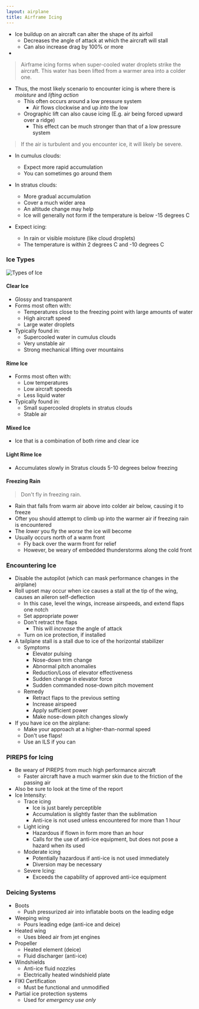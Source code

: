 ```yaml
---
layout: airplane
title: Airframe Icing
---
```


- Ice buildup on an aircraft can alter the shape of its airfoil
	- Decreases the angle of attack at which the aircraft will stall
	- Can also increase drag by 100% or more
- 

> Airframe icing forms when super-cooled water droplets strike the aircraft. This water has been lifted from a warmer area into a colder one. 

- Thus, the most likely scenario to encounter icing is where there is *moisture* and *lifting action*
	- This often occurs around a low pressure system
		- Air flows clockwise and up *into* the low
	- Orographic lift can also cause icing (E.g. air being forced upward over a ridge)
		- This effect can be much stronger than that of a low pressure system

> If the air is turbulent and you encounter ice, it will likely be severe.

- In cumulus clouds: 
	- Expect more rapid accumulation
	- You can sometimes go around them
- In stratus clouds: 
	- More gradual accumulation
	- Cover a much wider area
	- An altitude change may help
	- Ice will generally not form if the temperature is below -15 degrees C

- Expect icing: 
	- In rain or visible moisture (like cloud droplets)
	- The temperature is within 2 degrees C and -10 degrees C

### Ice Types 

![Types of Ice](https://www.aviationweather.ws/page093-1.jpg)

#### Clear Ice

- Glossy and transparent
- Forms most often with: 
	- Temperatures close to the freezing point with large amounts of water
	- High aircraft speed
	- Large water droplets
- Typically found in: 
	- Supercooled water in cumulus clouds
	- Very unstable air
	- Strong mechanical lifting over mountains
 
#### Rime Ice

- Forms most often with: 
	- Low temperatures
	- Low aircraft speeds
	- Less liquid water
- Typically found in: 
	- Small supercooled droplets in stratus clouds
	- Stable air

#### Mixed Ice

- Ice that is a combination of both rime and clear ice

#### Light Rime Ice

- Accumulates slowly in Stratus clouds 5-10 degrees below freezing

#### Freezing Rain

> Don't fly in freezing rain.

- Rain that falls from warm air above into colder air below, causing it to freeze
- Ofter you should attempt to climb up into the warmer air if freezing rain is encountered
- The *lower* you fly the *worse* the ice will become
- Usually occurs north of a warm front
	- Fly back over the warm front for relief
	- However, be weary of embedded thunderstorms along the cold front

### Encountering Ice

- Disable the autopilot (which can mask performance changes in the airplane)
- Roll upset may occur when ice causes a stall at the tip of the wing, causes an aileron self-deflection
	- In this case, level the wings, increase airspeeds, and extend flaps one notch
	- Set appropriate power
	- Don't retract the flaps
		- This will *increase* the angle of attack
	- Turn on ice protection, if installed
- A tailplane stall is a stall due to ice of the horizontal stabilizer
	- Symptoms
		- Elevator pulsing
		- Nose-down trim change
		- Abnormal pitch anomalies
		- Reduction/Loss of elevator effectiveness
		- Sudden change in elevator force
		- Sudden commanded nose-down pitch movement
	- Remedy
		- Retract flaps to the previous setting
		- Increase airspeed
		- Apply sufficient power
		- Make nose-down pitch changes slowly
- If you have ice on the airplane:
	- Make your approach at a higher-than-normal speed
	- Don't use flaps!
	- Use an ILS if you can

### PIREPS for Icing

- Be weary of PIREPS from much high performance aircraft
	- Faster aircraft have a much warmer skin due to the friction of the passing air
- Also be sure to look at the time of the report
- Ice Intensity:
	- Trace icing
		- Ice is just barely perceptible
		- Accumulation is slightly faster than the sublimation
		- Anti-ice is not used unless encountered for more than 1 hour
	- Light icing
		- Hazardous if flown in form more than an hour
		- Calls for the use of anti-ice equipment, but does not pose a hazard when its used
	- Moderate icing
		- Potentially hazardous if anti-ice is not used immediately
		- Diversion may be necessary
	- Severe Icing: 
		- Exceeds the capability of approved anti-ice equipment

### Deicing Systems

- Boots
	- Push pressurized air into inflatable boots on the leading edge
- Weeping wing
	- Pours leading edge (anti-ice and deice)
- Heated wing
	- Uses bleed air from jet engines
- Propeller
	- Heated element (deice)
	- Fluid discharger (anti-ice)
- Windshields
	- Anti-ice fluid nozzles
	- Electrically heated windshield plate 
- FIKI Certification
	- Must be functional and unmodified
- Partial ice protection systems
	- Used for *emergency use only*
